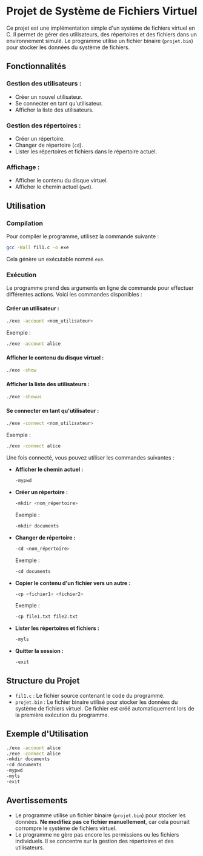 # Projet de Système de Fichiers Virtuel

Ce projet est une implémentation simple d'un système de fichiers virtuel en C. Il permet de gérer des utilisateurs, des répertoires et des fichiers dans un environnement simulé. Le programme utilise un fichier binaire (`projet.bin`) pour stocker les données du système de fichiers.

## Fonctionnalités

### Gestion des utilisateurs :
- Créer un nouvel utilisateur.
- Se connecter en tant qu'utilisateur.
- Afficher la liste des utilisateurs.

### Gestion des répertoires :
- Créer un répertoire.
- Changer de répertoire (`cd`).
- Lister les répertoires et fichiers dans le répertoire actuel.

### Affichage :
- Afficher le contenu du disque virtuel.
- Afficher le chemin actuel (`pwd`).

## Utilisation

### Compilation

Pour compiler le programme, utilisez la commande suivante :

```bash
gcc -Wall fil1.c -o exe
```

Cela génère un exécutable nommé `exe`.

### Exécution

Le programme prend des arguments en ligne de commande pour effectuer différentes actions. Voici les commandes disponibles :

#### Créer un utilisateur :
```bash
./exe -account <nom_utilisateur>
```
Exemple :
```bash
./exe -account alice
```

#### Afficher le contenu du disque virtuel :
```bash
./exe -show
```

#### Afficher la liste des utilisateurs :
```bash
./exe -showus
```

#### Se connecter en tant qu'utilisateur :
```bash
./exe -connect <nom_utilisateur>
```
Exemple :
```bash
./exe -connect alice
```

Une fois connecté, vous pouvez utiliser les commandes suivantes :

- **Afficher le chemin actuel :**
  ```bash
  -mypwd
  ```

- **Créer un répertoire :**
  ```bash
  -mkdir <nom_répertoire>
  ```
  Exemple :
  ```bash
  -mkdir documents
  ```

- **Changer de répertoire :**
  ```bash
  -cd <nom_répertoire>
  ```
  Exemple :
  ```bash
  -cd documents
  ```
- **Copier le contenu d'un fichier vers un autre :**
  ```bash
  -cp <fichier1> <fichier2>
  ```
  Exemple :
  ```bash
  -cp file1.txt file2.txt
  ```

- **Lister les répertoires et fichiers :**
  ```bash
  -myls
  ```

- **Quitter la session :**
  ```bash
  -exit
  ```

## Structure du Projet

- `fil1.c` : Le fichier source contenant le code du programme.
- `projet.bin` : Le fichier binaire utilisé pour stocker les données du système de fichiers virtuel. Ce fichier est créé automatiquement lors de la première exécution du programme.

## Exemple d'Utilisation

```bash
./exe -account alice
./exe -connect alice
-mkdir documents
-cd documents
-mypwd
-myls
-exit
```

## Avertissements

- Le programme utilise un fichier binaire (`projet.bin`) pour stocker les données. **Ne modifiez pas ce fichier manuellement**, car cela pourrait corrompre le système de fichiers virtuel.
- Le programme ne gère pas encore les permissions ou les fichiers individuels. Il se concentre sur la gestion des répertoires et des utilisateurs.

